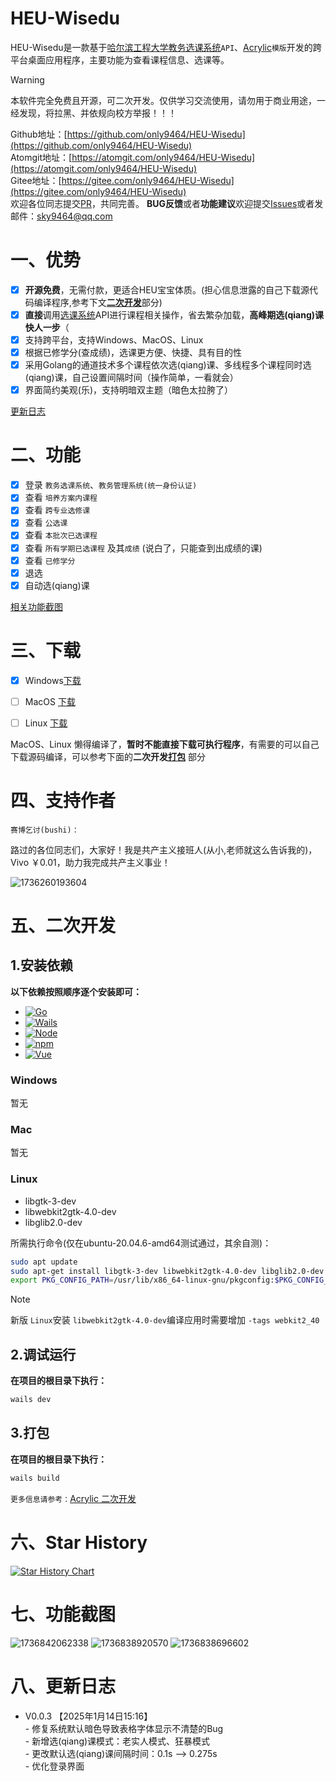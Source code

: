 # HEU-Wisedu

HEU-Wisedu是一款基于[哈尔滨工程大学教务选课系统](https://jwxk.hrbeu.edu.cn/)`API`、[Acrylic](https://github.com/only9464/Acrylic)`模版`开发的跨平台桌面应用程序，主要功能为查看课程信息、选课等。

> [!WARNING]
> 本软件完全免费且开源，可二次开发。仅供学习交流使用，请勿用于商业用途，一经发现，将拉黑、并依规向校方举报！！！
>

Github地址：[https://github.com/only9464/HEU-Wisedu](https://github.com/only9464/HEU-Wisedu) <br>
Atomgit地址：[https://atomgit.com/only9464/HEU-Wisedu](https://atomgit.com/only9464/HEU-Wisedu)<br>
Gitee地址：[https://gitee.com/only9464/HEU-Wisedu](https://gitee.com/only9464/HEU-Wisedu)<br>
欢迎各位同志提交[PR](https://github.com/only9464/HEU-Wisedu/pulls)，共同完善。
**BUG反馈**或者**功能建议**欢迎提交[Issues](https://github.com/only9464/HEU-Wisedu/issues)或者发邮件：[sky9464@qq.com](mailto:sky9464@qq.com)

# 一、优势
- [x] **开源免费**，无需付款，更适合HEU宝宝体质。(担心信息泄露的自己下载源代码编译程序,参考下文[**二次开发**](#五二次开发)部分)
- [x] **直接**调用[选课系统](https://jwxk.hrbeu.edu.cn/)API进行课程相关操作，省去繁杂加载，**高峰期选(qiang)课快人一步**（
- [x] 支持跨平台，支持Windows、MacOS、Linux 
- [x] 根据已修学分(查成绩)，选课更方便、快捷、具有目的性
- [x] 采用Golang的通道技术多个课程依次选(qiang)课、多线程多个课程同时选(qiang)课，自己设置间隔时间（操作简单，一看就会）
- [x] 界面简约美观(乐)，支持明暗双主题（暗色太拉胯了）

[更新日志](#八更新日志)

# 二、功能

- [X] 登录 `教务选课系统`、`教务管理系统(统一身份认证)`
- [X] 查看 `培养方案内课程`
- [X] 查看 `跨专业选修课`
- [X] 查看 `公选课`
- [x] 查看 `本批次已选课程`
- [x] 查看 `所有学期已选课程` 及其`成绩` (说白了，只能查到出成绩的课)
- [x] 查看 `已修学分` 
- [x] 退选
- [x] 自动选(qiang)课

[相关功能截图](#七功能截图)

# 三、下载

- [X] Windows[下载](https://ghproxy.mioe.me/https://raw.githubusercontent.com/only9464/HEU-Wisedu/master/build/bin/HEU-Wisedu.exe)
- [ ] MacOS  [下载](#3打包)
- [ ] Linux  [下载](#3打包)


MacOS、Linux 懒得编译了，**暂时不能直接下载可执行程序**，有需要的可以自己下载源码编译，可以参考下面的**二次开发[打包](#3打包)** 部分

# 四、支持作者

`赛博乞讨(bushi)：`

路过的各位同志们，大家好！我是共产主义接班人(从小,老师就这么告诉我的)，Vivo ￥0.01，助力我完成共产主义事业！

![1736260193604](image/README/1736260193604.png)

# 五、二次开发

## 1.安装依赖

**以下依赖按照顺序逐个安装即可：**

- [![Go](https://img.shields.io/github/go-mod/go-version/only9464/HEU-Wisedu?logo=go&label=Golang&color=00ADD8)](https://go.dev/)
- [![Wails](https://img.shields.io/github/v/release/wailsapp/wails?label=Wails&color=red&logo=wails)](https://wails.io)
- [![Node](https://img.shields.io/badge/Node.js-v20.12.2-green?logo=node.js)](https://nodejs.org/)
- [![npm](https://img.shields.io/badge/npm-v9.0.0-red?logo=npm)](https://www.npmjs.com/)
- [![Vue](https://img.shields.io/badge/dynamic/json?url=https://raw.githubusercontent.com/only9464/HEU-Wisedu/master/frontend/package.json&query=$.dependencies.vue&label=Vue&color=4FC08D&logo=vue.js)](https://vuejs.org/)

### Windows

暂无

### Mac

暂无

### Linux

- libgtk-3-dev
- libwebkit2gtk-4.0-dev
- libglib2.0-dev

所需执行命令(仅在ubuntu-20.04.6-amd64测试通过，其余自测)：

```bash
sudo apt update
sudo apt-get install libgtk-3-dev libwebkit2gtk-4.0-dev libglib2.0-dev
export PKG_CONFIG_PATH=/usr/lib/x86_64-linux-gnu/pkgconfig:$PKG_CONFIG_PATH
```

> [!NOTE]
>
> 新版 `Linux`安装 `libwebkit2gtk-4.0-dev`编译应用时需要增加 `-tags webkit2_40`


## 2.调试运行

**在项目的根目录下执行：**

```bash
wails dev
```

## 3.打包

**在项目的根目录下执行：**

```bash
wails build
```

`更多信息请参考：`[Acrylic 二次开发](https://github.com/only9464/Acrylic#%E4%BA%8C%E4%BA%8C%E6%AC%A1%E5%BC%80%E5%8F%91)

# 六、Star History

[![Star History Chart](https://api.star-history.com/svg?repos=only9464/HEU-Wisedu&type=Date)](https://star-history.com/#only9464/HEU-Wisedu&Date)

# 七、功能截图
![1736842062338](image/README/1736842062338.png)
![1736838920570](image/README/1736838920570.png)
![1736838696602](image/README/1736838696602.png)
# 八、更新日志


-    V0.0.3 【2025年1月14日15:16】<br>
    - 修复系统默认暗色导致表格字体显示不清楚的Bug<br>
    - 新增选(qiang)课模式：老实人模式、狂暴模式<br>
    - 更改默认选(qiang)课间隔时间：0.1s --> 0.275s<br>
    - 优化登录界面<br>

